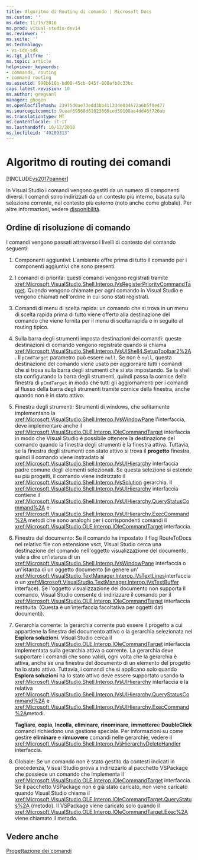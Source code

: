 ```yaml
---
title: Algoritmo di Routing di comando | Microsoft Docs
ms.custom: ''
ms.date: 11/15/2016
ms.prod: visual-studio-dev14
ms.reviewer: ''
ms.suite: ''
ms.technology:
- vs-ide-sdk
ms.tgt_pltfrm: ''
ms.topic: article
helpviewer_keywords:
- commands, routing
- command routing
ms.assetid: 998b616b-bd08-45cb-845f-808efb8c33bc
caps.latest.revision: 10
ms.author: gregvanl
manager: ghogen
ms.openlocfilehash: 23975d0ae73edd3bb411334e034672a6b5f0e477
ms.sourcegitcommit: 9ceaf69568d61023868ced59108ae4dd46f720ab
ms.translationtype: MT
ms.contentlocale: it-IT
ms.lasthandoff: 10/12/2018
ms.locfileid: "49209313"
---
```

# <a name="command-routing-algorithm"></a>Algoritmo di routing dei comandi
[!INCLUDE[vs2017banner](../../includes/vs2017banner.md)]

In Visual Studio i comandi vengono gestiti da un numero di componenti diversi. I comandi sono indirizzati da un contesto più interno, basata sulla selezione corrente, nel contesto più esterno (noto anche come globale). Per altre informazioni, vedere [disponibilità](../../extensibility/internals/command-availability.md).  
  
## <a name="order-of-command-resolution"></a>Ordine di risoluzione di comando  
 I comandi vengono passati attraverso i livelli di contesto del comando seguenti:  
  
1.  Componenti aggiuntivi: L'ambiente offre prima di tutto il comando per i componenti aggiuntivi che sono presenti.  
  
2.  I comandi di priorità: questi comandi vengono registrati tramite <xref:Microsoft.VisualStudio.Shell.Interop.IVsRegisterPriorityCommandTarget>. Quando vengono chiamate per ogni comando in Visual Studio e vengono chiamati nell'ordine in cui sono stati registrati.  
  
3.  Comandi di menu di scelta rapida: un comando che si trova in un menu di scelta rapida prima di tutto viene offerto alla destinazione del comando che viene fornita per il menu di scelta rapida e in seguito al routing tipico.  
  
4.  Sulla barra degli strumenti imposta destinazioni dei comandi: queste destinazioni di comando vengono registrate quando si chiama <xref:Microsoft.VisualStudio.Shell.Interop.IVsUIShell4.SetupToolbar2%2A>. Il `pCmdTarget` parametro può essere `null`. Se non è `null`, questa destinazione del comando viene usato per aggiornare tutti i comandi che si trova sulla barra degli strumenti che si sta impostando. Se la shell sta configurando la barra degli strumenti, quindi passa la cornice della finestra di `pCmdTarget` in modo che tutti gli aggiornamenti per i comandi al flusso della barra degli strumenti tramite cornice della finestra, anche quando non è in stato attivo.  
  
5.  Finestra degli strumenti: Strumenti di windows, che solitamente implementano la <xref:Microsoft.VisualStudio.Shell.Interop.IVsWindowPane> l'interfaccia, deve implementare anche il <xref:Microsoft.VisualStudio.OLE.Interop.IOleCommandTarget> interfaccia in modo che Visual Studio è possibile ottenere la destinazione del comando quando la finestra degli strumenti è la finestra attiva. Tuttavia, se la finestra degli strumenti con stato attivo si trova il **progetto** finestra, quindi il comando viene instradato al <xref:Microsoft.VisualStudio.Shell.Interop.IVsUIHierarchy> interfaccia padre comune degli elementi selezionati. Se questa selezione si estende su più progetti, il comando viene indirizzato il <xref:Microsoft.VisualStudio.Shell.Interop.IVsSolution> gerarchia. Il <xref:Microsoft.VisualStudio.Shell.Interop.IVsUIHierarchy> interfaccia contiene il <xref:Microsoft.VisualStudio.Shell.Interop.IVsUIHierarchy.QueryStatusCommand%2A> e <xref:Microsoft.VisualStudio.Shell.Interop.IVsUIHierarchy.ExecCommand%2A> metodi che sono analoghi per i corrispondenti comandi il <xref:Microsoft.VisualStudio.OLE.Interop.IOleCommandTarget> interfaccia.  
  
6.  Finestra del documento: Se il comando ha impostato il flag RouteToDocs nel relativo file con estensione vsct, Visual Studio cerca una destinazione del comando nell'oggetto visualizzazione del documento, vale a dire un'istanza di un <xref:Microsoft.VisualStudio.Shell.Interop.IVsWindowPane> interfaccia o un'istanza di un oggetto documento (in genere un' <xref:Microsoft.VisualStudio.TextManager.Interop.IVsTextLines>interfaccia o un <xref:Microsoft.VisualStudio.TextManager.Interop.IVsTextBuffer> interface). Se l'oggetto visualizzazione del documento non supporta il comando, Visual Studio consente di indirizzare il comando per il <xref:Microsoft.VisualStudio.OLE.Interop.IOleCommandTarget> interfaccia restituita. (Questa è un'interfaccia facoltativa per oggetti dati documenti).  
  
7.  Gerarchia corrente: la gerarchia corrente può essere il progetto a cui appartiene la finestra del documento attivo o la gerarchia selezionata nel **Esplora soluzioni**. Visual Studio cerca il <xref:Microsoft.VisualStudio.OLE.Interop.IOleCommandTarget> interfaccia implementata sulla gerarchia attiva o corrente. La gerarchia deve supportare i comandi che sono validi, ogni volta che la gerarchia è attiva, anche se una finestra del documento di un elemento del progetto ha lo stato attivo. Tuttavia, i comandi che si applicano solo quando **Esplora soluzioni** ha lo stato attivo deve essere supportato usando la <xref:Microsoft.VisualStudio.Shell.Interop.IVsUIHierarchy> interfaccia e la relativa <xref:Microsoft.VisualStudio.Shell.Interop.IVsUIHierarchy.QueryStatusCommand%2A> e <xref:Microsoft.VisualStudio.Shell.Interop.IVsUIHierarchy.ExecCommand%2A>metodi.  
  
     **Tagliare**, **copia**, **Incolla**, **eliminare**, **rinominare**, **immettere**e **DoubleClick** comandi richiedono una gestione speciale. Per informazioni su come gestire **eliminare** e **rimuovere** comandi nelle gerarchie, vedere il <xref:Microsoft.VisualStudio.Shell.Interop.IVsHierarchyDeleteHandler> interfaccia.  
  
8.  Globale: Se un comando non è stato gestito da contesti indicati in precedenza, Visual Studio prova a indirizzarlo al pacchetto VSPackage che possiede un comando che implementa il <xref:Microsoft.VisualStudio.OLE.Interop.IOleCommandTarget> interfaccia. Se il pacchetto VSPackage non è già stato caricato, non viene caricato quando Visual Studio chiama il <xref:Microsoft.VisualStudio.OLE.Interop.IOleCommandTarget.QueryStatus%2A> (metodo). Il VSPackage viene caricato solo quando il <xref:Microsoft.VisualStudio.OLE.Interop.IOleCommandTarget.Exec%2A> viene chiamato il metodo.  
  
## <a name="see-also"></a>Vedere anche  
 [Progettazione dei comandi](../../extensibility/internals/command-design.md)

